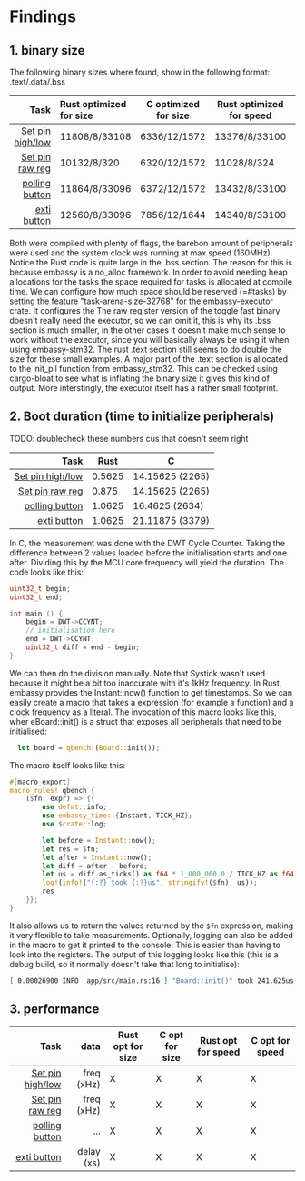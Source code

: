 # Findings

## 1. binary size

The following binary sizes where found, show in the following format: .text/.data/.bss

|                                                             Task | Rust optimized for size | C optimized for size | Rust optimized for speed | C optimized for speed |
| ---------------------------------------------------------------: | :---------------------- | -------------------- | ------------------------ | --------------------- |
|    [Set pin high/low](./rust/stm32u5/app/src/bin/toggle_fast.rs) | 11808/8/33108           | 6336/12/1572         | 13376/8/33100            | 7048/12/1572          |
| [Set pin raw reg](./rust/stm32u5/app/src/bin/toggle_fast_raw.rs) | 10132/8/320             | 6320/12/1572         | 11028/8/324              | 7032/12/1572          |
|      [polling button](./rust/stm32u5/app/src/bin/btn_polling.rs) | 11864/8/33096           | 6372/12/1572         | 13432/8/33100            | 7096/12/1572          |
|       [exti button](./rust/stm32u5/app/src/bin/btn_interrupt.rs) | 12560/8/33096           | 7856/12/1644         | 14340/8/33100            | 8680/12/1644          |

Both were compiled with plenty of flags, the barebon amount of peripherals were used and the system clock was running at max speed (160MHz). Notice the Rust code is quite large in the .bss section. The reason for this is because embassy is a no_alloc framework. In order to avoid needing heap allocations for the tasks the space required for tasks is allocated at compile time. We can configure how much space should be reserved (=#tasks) by setting the feature "task-arena-size-32768" for the embassy-executor crate. It configures the The raw register version of the toggle fast binary doesn't really need the executor, so we can omit it, this is why its .bss section is much smaller, in the other cases it doesn't make much sense to work without the executor, since you will basically always be using it when using embassy-stm32. The rust .text section still seems to do double the size for these small examples. A major part of the .text section is allocated to the init_pll function from embassy_stm32. This can be checked using cargo-bloat to see what is inflating the binary size it gives this kind of output. More interstingly, the executor itself has a rather small footprint.

## 2. Boot duration (time to initialize peripherals)

TODO: doublecheck these numbers cus that doesn't seem right

|                                                             Task | Rust   | C               |
| ---------------------------------------------------------------: | ------ | --------------- |
|    [Set pin high/low](./rust/stm32u5/app/src/bin/toggle_fast.rs) | 0.5625 | 14.15625 (2265) |
| [Set pin raw reg](./rust/stm32u5/app/src/bin/toggle_fast_raw.rs) | 0.875  | 14.15625 (2265) |
|      [polling button](./rust/stm32u5/app/src/bin/btn_polling.rs) | 1.0625 | 16.4625 (2634)  |
|       [exti button](./rust/stm32u5/app/src/bin/btn_interrupt.rs) | 1.0625 | 21.11875 (3379) |

In C, the measurement was done with the DWT Cycle Counter. Taking the difference between 2 values loaded before the initialisation starts and one after. Dividing this by the MCU core frequency will yield the duration. The code looks like this:

```c
uint32_t begin;
uint32_t end;

int main () {
    begin = DWT->CCYNT;
    // initialisation here
    end = DWT->CCYNT;
    uint32_t diff = end - begin;
}
```

We can then do the division manually. Note that Systick wasn't used because it might be a bit too inaccurate with it's 1kHz frequency. In Rust, embassy provides the Instant::now() function to get timestamps. So we can easily create a macro that takes a expression (for example a function) and a clock frequency as a literal. The invocation of this macro looks like this, wher eBoard::init() is a struct that exposes all peripherals that need to be initialised:

```rust
  let board = qbench!(Board::init());
```

The macro itself looks like this:

```rust
#[macro_export]
macro_rules! qbench {
    ($fn: expr) => {{
        use defmt::info;
        use embassy_time::{Instant, TICK_HZ};
        use $crate::log;

        let before = Instant::now();
        let res = $fn;
        let after = Instant::now();
        let diff = after - before;
        let us = diff.as_ticks() as f64 * 1_000_000.0 / TICK_HZ as f64;
        log!(info!("{:?} took {:?}us", stringify!($fn), us));
        res
    }};
}
```

It also allows us to return the values returned by the `$fn` expression, making it very flexible to take measurements. Optionally, logging can also be added in the macro to get it printed to the console. This is easier than having to look into the registers. The output of this logging looks like this (this is a debug build, so it normally doesn't take that long to initialise):

```bash
[ 0.00026900 INFO  app/src/main.rs:16 ] "Board::init()" took 241.625us
```

## 3. performance

|                                                             Task |       data | Rust opt for size | C opt for size | Rust opt for speed | C opt for speed |
| ---------------------------------------------------------------: | ---------: | ----------------- | -------------- | ------------------ | --------------- |
|    [Set pin high/low](./rust/stm32u5/app/src/bin/toggle_fast.rs) | freq (xHz) | X                 | X              | X                  | X               |
| [Set pin raw reg](./rust/stm32u5/app/src/bin/toggle_fast_raw.rs) | freq (xHz) | X                 | X              | X                  | X               |
|      [polling button](./rust/stm32u5/app/src/bin/btn_polling.rs) |        ... | X                 | X              | X                  | X               |
|       [exti button](./rust/stm32u5/app/src/bin/btn_interrupt.rs) | delay (xs) | X                 | X              | X                  | X               |

